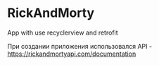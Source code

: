 # RickAndMorty
App with use recyclerview and retrofit

При создании приложения использовался API - https://rickandmortyapi.com/documentation
